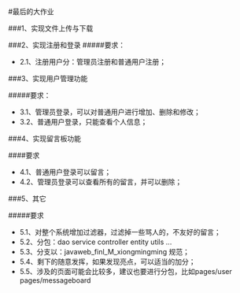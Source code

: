 #最后的大作业


###1、实现文件上传与下载

###2、实现注册和登录
 #####要求：
 - 2.1、注册用户分：管理员注册和普通用户注册；


###3、实现用户管理功能
 
 #####要求：
 - 3.1、管理员登录，可以对普通用户进行增加、删除和修改；
 - 3.2、普通用户登录，只能查看个人信息；

 
###4、实现留言板功能
     
  ####要求
  - 4.1、普通用户登录可以留言；
  - 4.2、管理员登录可以查看所有的留言，并可以删除；
  
###5、其它
  
  #####要求
  - 5.1、对整个系统增加过滤器，过滤掉一些骂人的，不友好的留言；
  - 5.2、分包：dao service controller entity utils ...
  - 5.3、分支以：javaweb_finl_M_xiongmingming 规范；
  - 5.4、剩下的随意发挥，如果发现亮点，可以适当的加分；
  - 5.5、涉及的页面可能会比较多，建议也要进行分包，比如pages/user pages/messageboard 
